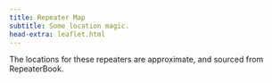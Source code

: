 ```yaml
---
title: Repeater Map
subtitle: Some location magic.
head-extra: leaflet.html
---
```


The locations for these repeaters are approximate, and sourced from RepeaterBook.

<div id="map" style="height: 730px; border-radius: 500px;"></div>

<style>
    .custom-icon {
        background-color: #165a0a;
        border-radius: 50%;
        text-align: center;
        color: white;
    }

    .icon-label {
        line-height: 25px;
        /* Match the height of the icon */
    }
</style>


<script>
var map = L.map('map').setView([47.63, -120], 6);

L.tileLayer('https://tile.openstreetmap.org/{z}/{x}/{y}.png', {
    maxZoom: 19,
    attribution: '&copy; <a href="http://www.openstreetmap.org/copyright">OpenStreetMap</a>'
}).addTo(map);

L.marker([47.6238485020, -122.3151189440], {icon: L.divIcon({className: 'custom-icon', html: "<div class='icon-label'>...</div>", iconSize: [25, 25]}) }).bindPopup('RR# 1 - WW7PSR (146.960)<br>RR# 2 - WW7PSR (52.870)<br>RR# 13 - W7ACS (442.875)<br>RR# 137 - W7ACS (442.875)<br>RR# 141 - W7ACS (443.200)<br>').addTo(map);
L.marker([47.6324996900, -122.3560028100], {icon: L.divIcon({className: 'custom-icon', html: "<div class='icon-label'>3</div>", iconSize: [25, 25]}) }).bindPopup('RR# 3 - WW7SEA (444.700)<br>').addTo(map);
L.marker([47.5404380333, -122.3780892333], {icon: L.divIcon({className: 'custom-icon', html: "<div class='icon-label'>...</div>", iconSize: [25, 25]}) }).bindPopup('RR# 4 - W7AW (53.290)<br>RR# 5 - W7AW (145.130)<br>RR# 6 - W7AW (441.800)<br>').addTo(map);
L.marker([47.2528991700, -122.4440002400], {icon: L.divIcon({className: 'custom-icon', html: "<div class='icon-label'>...</div>", iconSize: [25, 25]}) }).bindPopup('RR# 7 - W7DK (147.280)<br>RR# 9 - W7DK (145.210)<br>').addTo(map);
L.marker([47.7719675667, -122.2809634000], {icon: L.divIcon({className: 'custom-icon', html: "<div class='icon-label'>...</div>", iconSize: [25, 25]}) }).bindPopup('RR# 8 - W7DK (440.625)<br>RR# 16 - W7ACS (440.600)<br>RR# 140 - W7ACS (440.600)<br>').addTo(map);
L.marker([46.8429336533, -122.7643330900], {icon: L.divIcon({className: 'custom-icon', html: "<div class='icon-label'>...</div>", iconSize: [25, 25]}) }).bindPopup('RR# 10 - W7DK (147.380)<br>RR# 69 - NT7H (224.460)<br>RR# 70 - NT7H (441.400)<br>').addTo(map);
L.marker([47.6031132000, -122.3187965000], {icon: L.divIcon({className: 'custom-icon', html: "<div class='icon-label'>11</div>", iconSize: [25, 25]}) }).bindPopup('RR# 11 - W7ACS (442.300)<br>').addTo(map);
L.marker([47.6045123250, -122.3304144150], {icon: L.divIcon({className: 'custom-icon', html: "<div class='icon-label'>...</div>", iconSize: [25, 25]}) }).bindPopup('RR# 12 - W7ACS (444.550)<br>RR# 133 - W7ACS (444.550)<br>').addTo(map);
L.marker([47.6509388500, -122.3904118500], {icon: L.divIcon({className: 'custom-icon', html: "<div class='icon-label'>...</div>", iconSize: [25, 25]}) }).bindPopup('RR# 14 - W7ACS (443.475)<br>RR# 138 - W7ACS (443.475)<br>').addTo(map);
L.marker([47.6906790000, -122.3175873500], {icon: L.divIcon({className: 'custom-icon', html: "<div class='icon-label'>...</div>", iconSize: [25, 25]}) }).bindPopup('RR# 15 - W7ACS (443.650)<br>RR# 139 - W7ACS (443.650)<br>').addTo(map);
L.marker([47.5207400000, -122.3433148000], {icon: L.divIcon({className: 'custom-icon', html: "<div class='icon-label'>17</div>", iconSize: [25, 25]}) }).bindPopup('RR# 17 - W7ACS (443.200)<br>').addTo(map);
L.marker([47.6884994500, -122.1559982300], {icon: L.divIcon({className: 'custom-icon', html: "<div class='icon-label'>...</div>", iconSize: [25, 25]}) }).bindPopup('RR# 18 - K7LWH (53.170)<br>RR# 19 - K7LWH (145.490)<br>').addTo(map);
L.marker([47.6814994800, -122.2089996300], {icon: L.divIcon({className: 'custom-icon', html: "<div class='icon-label'>...</div>", iconSize: [25, 25]}) }).bindPopup('RR# 20 - K7LWH (224.360)<br>RR# 21 - K7LWH (441.075)<br>').addTo(map);
L.marker([47.5683670000, -122.2207290000], {icon: L.divIcon({className: 'custom-icon', html: "<div class='icon-label'>...</div>", iconSize: [25, 25]}) }).bindPopup('RR# 22 - W7MIR (147.160)<br>RR# 23 - W7MIR (440.150)<br>').addTo(map);
L.marker([48.5833015400, -122.1449966400], {icon: L.divIcon({className: 'custom-icon', html: "<div class='icon-label'>24</div>", iconSize: [25, 25]}) }).bindPopup('RR# 24 - N7GDE (145.190)<br>').addTo(map);
L.marker([47.5494494900, -122.7834260000], {icon: L.divIcon({className: 'custom-icon', html: "<div class='icon-label'>...</div>", iconSize: [25, 25]}) }).bindPopup('RR# 25 - KC7Z (146.620)<br>RR# 26 - KC7Z (442.650)<br>RR# 27 - KC7Z (441.175)<br>').addTo(map);
L.marker([47.6021162500, -122.6173161000], {icon: L.divIcon({className: 'custom-icon', html: "<div class='icon-label'>28</div>", iconSize: [25, 25]}) }).bindPopup('RR# 28 - KC7Z (444.075)<br>').addTo(map);
L.marker([47.6555143000, -122.9594265000], {icon: L.divIcon({className: 'custom-icon', html: "<div class='icon-label'>...</div>", iconSize: [25, 25]}) }).bindPopup('RR# 29 - WW7RA (146.620)<br>RR# 30 - WW7RA (442.65)<br>').addTo(map);
L.marker([48.1170005800, -122.7600021400], {icon: L.divIcon({className: 'custom-icon', html: "<div class='icon-label'>31</div>", iconSize: [25, 25]}) }).bindPopup('RR# 31 - W7JCR (145.150)<br>').addTo(map);
L.marker([48.0583000200, -122.6880035400], {icon: L.divIcon({className: 'custom-icon', html: "<div class='icon-label'>32</div>", iconSize: [25, 25]}) }).bindPopup('RR# 32 - AA7MI (440.725)<br>').addTo(map);
L.marker([47.2150993300, -123.1009979200], {icon: L.divIcon({className: 'custom-icon', html: "<div class='icon-label'>...</div>", iconSize: [25, 25]}) }).bindPopup('RR# 33 - N7SK (146.720)<br>RR# 34 - N7SK (443.250)<br>RR# 35 - N7SK (927.4125)<br>').addTo(map);
L.marker([47.3222999600, -122.3130035400], {icon: L.divIcon({className: 'custom-icon', html: "<div class='icon-label'>...</div>", iconSize: [25, 25]}) }).bindPopup('RR# 36 - WA7FW (146.760)<br>RR# 37 - WA7FW (442.950)<br>').addTo(map);
L.marker([47.2774009700, -122.2919998200], {icon: L.divIcon({className: 'custom-icon', html: "<div class='icon-label'>38</div>", iconSize: [25, 25]}) }).bindPopup('RR# 38 - WA7FW (442.925)<br>').addTo(map);
L.marker([48.0069007900, -122.9710006700], {icon: L.divIcon({className: 'custom-icon', html: "<div class='icon-label'>39</div>", iconSize: [25, 25]}) }).bindPopup('RR# 39 - KC7EQO (442.100)<br>').addTo(map);
L.marker([47.1997985800, -121.7559967000], {icon: L.divIcon({className: 'custom-icon', html: "<div class='icon-label'>40</div>", iconSize: [25, 25]}) }).bindPopup('RR# 40 - W7AAO (145.370)<br>').addTo(map);
L.marker([46.8431010000, -122.3149560000], {icon: L.divIcon({className: 'custom-icon', html: "<div class='icon-label'>...</div>", iconSize: [25, 25]}) }).bindPopup('RR# 41 - W7EAT (146.700)<br>RR# 43 - W7EAT (442.725)<br>').addTo(map);
L.marker([47.0530272050, -122.2944118600], {icon: L.divIcon({className: 'custom-icon', html: "<div class='icon-label'>...</div>", iconSize: [25, 25]}) }).bindPopup('RR# 42 - W7EAT (224.180)<br>RR# 78 - N3KPU (145.230)<br>').addTo(map);
L.marker([47.7376770000, -122.2307900000], {icon: L.divIcon({className: 'custom-icon', html: "<div class='icon-label'>44</div>", iconSize: [25, 25]}) }).bindPopup('RR# 44 - NE7MC (442.000)<br>').addTo(map);
L.marker([47.5404491400, -122.0989990200], {icon: L.divIcon({className: 'custom-icon', html: "<div class='icon-label'>...</div>", iconSize: [25, 25]}) }).bindPopup('RR# 45 - WW7STR (224.440)<br>RR# 46 - WW7STR (441.550)<br>').addTo(map);
L.marker([47.4883468833, -121.9470157333], {icon: L.divIcon({className: 'custom-icon', html: "<div class='icon-label'>...</div>", iconSize: [25, 25]}) }).bindPopup('RR# 47 - WW7STR (443.050)<br>RR# 97 - K7LED (146.820)<br>RR# 98 - K7LED (224.120)<br>').addTo(map);
L.marker([47.5559005700, -122.1159973100], {icon: L.divIcon({className: 'custom-icon', html: "<div class='icon-label'>48</div>", iconSize: [25, 25]}) }).bindPopup('RR# 48 - WW7STR (927.2125)<br>').addTo(map);
L.marker([48.5603981000, -123.1200027500], {icon: L.divIcon({className: 'custom-icon', html: "<div class='icon-label'>49</div>", iconSize: [25, 25]}) }).bindPopup('RR# 49 - N7JN (146.700)<br>').addTo(map);
L.marker([48.6777992200, -122.8310012800], {icon: L.divIcon({className: 'custom-icon', html: "<div class='icon-label'>...</div>", iconSize: [25, 25]}) }).bindPopup('RR# 50 - N7JN (224.480)<br>RR# 51 - N7JN (443.450)<br>').addTo(map);
L.marker([47.2211990400, -121.8509979200], {icon: L.divIcon({className: 'custom-icon', html: "<div class='icon-label'>52</div>", iconSize: [25, 25]}) }).bindPopup('RR# 52 - N7OEP (53.330)<br>').addTo(map);
L.marker([47.2042999300, -121.9919967700], {icon: L.divIcon({className: 'custom-icon', html: "<div class='icon-label'>...</div>", iconSize: [25, 25]}) }).bindPopup('RR# 53 - N7OEP (440.075)<br>RR# 54 - N7OEP (443.175)<br>').addTo(map);
L.marker([47.7724990800, -122.9300003100], {icon: L.divIcon({className: 'custom-icon', html: "<div class='icon-label'>55</div>", iconSize: [25, 25]}) }).bindPopup('RR# 55 - K7DK (440.950)<br>').addTo(map);
L.marker([46.8672981300, -122.2669982900], {icon: L.divIcon({className: 'custom-icon', html: "<div class='icon-label'>...</div>", iconSize: [25, 25]}) }).bindPopup('RR# 56 - W7PFR (53.410)<br>RR# 57 - W7PFR (443.975)<br>').addTo(map);
L.marker([47.5038986200, -121.9759979200], {icon: L.divIcon({className: 'custom-icon', html: "<div class='icon-label'>...</div>", iconSize: [25, 25]}) }).bindPopup('RR# 58 - K7NWS (442.075)<br>RR# 59 - K7NWS (145.330)<br>RR# 60 - K7NWS (224.340)<br>').addTo(map);
L.marker([47.3910700000, -122.6079000000], {icon: L.divIcon({className: 'custom-icon', html: "<div class='icon-label'>61</div>", iconSize: [25, 25]}) }).bindPopup('RR# 61 - KA7EOC (145.350)<br>').addTo(map);
L.marker([47.9979496000, -122.1944999650], {icon: L.divIcon({className: 'custom-icon', html: "<div class='icon-label'>...</div>", iconSize: [25, 25]}) }).bindPopup('RR# 62 - WA7LAW (147.180)<br>RR# 63 - WA7LAW (444.575)<br>').addTo(map);
L.marker([47.5301017800, -122.0329971300], {icon: L.divIcon({className: 'custom-icon', html: "<div class='icon-label'>64</div>", iconSize: [25, 25]}) }).bindPopup('RR# 64 - N9VW (53.830)<br>').addTo(map);
L.marker([47.5420280000, -122.1091100000], {icon: L.divIcon({className: 'custom-icon', html: "<div class='icon-label'>...</div>", iconSize: [25, 25]}) }).bindPopup('RR# 65 - KC7RAS (147.100)<br>RR# 66 - N6OBY (443.325)<br>RR# 67 - WA7ACS (440.175)<br>').addTo(map);
L.marker([47.0279998800, -122.8970031700], {icon: L.divIcon({className: 'custom-icon', html: "<div class='icon-label'>68</div>", iconSize: [25, 25]}) }).bindPopup('RR# 68 - NT7H (147.360)<br>').addTo(map);
L.marker([47.8439700000, -122.5427500000], {icon: L.divIcon({className: 'custom-icon', html: "<div class='icon-label'>71</div>", iconSize: [25, 25]}) }).bindPopup('RR# 71 - K7GKR (444.725)<br>').addTo(map);
L.marker([48.2125015300, -122.7050018300], {icon: L.divIcon({className: 'custom-icon', html: "<div class='icon-label'>72</div>", iconSize: [25, 25]}) }).bindPopup('RR# 72 - W7AVM (146.860)<br>').addTo(map);
L.marker([48.0401001000, -122.4059982300], {icon: L.divIcon({className: 'custom-icon', html: "<div class='icon-label'>73</div>", iconSize: [25, 25]}) }).bindPopup('RR# 73 - W7AVM (147.220)<br>').addTo(map);
L.marker([47.4508018500, -122.2870025600], {icon: L.divIcon({className: 'custom-icon', html: "<div class='icon-label'>...</div>", iconSize: [25, 25]}) }).bindPopup('RR# 74 - NC7G (146.660)<br>RR# 75 - WA7ST (443.100)<br>').addTo(map);
L.marker([47.4726950000, -122.3454480000], {icon: L.divIcon({className: 'custom-icon', html: "<div class='icon-label'>76</div>", iconSize: [25, 25]}) }).bindPopup('RR# 76 - W7BUR (441.125)<br>').addTo(map);
L.marker([47.4023300000, -122.3035600000], {icon: L.divIcon({className: 'custom-icon', html: "<div class='icon-label'>77</div>", iconSize: [25, 25]}) }).bindPopup('RR# 77 - WA7DES (443.700)<br>').addTo(map);
L.marker([47.1091003400, -122.5530014000], {icon: L.divIcon({className: 'custom-icon', html: "<div class='icon-label'>79</div>", iconSize: [25, 25]}) }).bindPopup('RR# 79 - KE7YYD (442.750)<br>').addTo(map);
L.marker([47.7542991600, -122.1630020100], {icon: L.divIcon({className: 'custom-icon', html: "<div class='icon-label'>...</div>", iconSize: [25, 25]}) }).bindPopup('RR# 80 - K6RFK (147.340)<br>RR# 81 - K6RFK (442.775)<br>').addTo(map);
L.marker([46.9730987500, -123.1350021400], {icon: L.divIcon({className: 'custom-icon', html: "<div class='icon-label'>82</div>", iconSize: [25, 25]}) }).bindPopup('RR# 82 - K7CPR (145.470)<br>').addTo(map);
L.marker([48.0982722000, -122.5731977000], {icon: L.divIcon({className: 'custom-icon', html: "<div class='icon-label'>83</div>", iconSize: [25, 25]}) }).bindPopup('RR# 83 - N7KN (441.425)<br>').addTo(map);
L.marker([48.2249984700, -122.5000000000], {icon: L.divIcon({className: 'custom-icon', html: "<div class='icon-label'>...</div>", iconSize: [25, 25]}) }).bindPopup('RR# 84 - W7PIG (147.360)<br>RR# 86 - W7PIG (441.050)<br>').addTo(map);
L.marker([48.1915016200, -122.5149993900], {icon: L.divIcon({className: 'custom-icon', html: "<div class='icon-label'>85</div>", iconSize: [25, 25]}) }).bindPopup('RR# 85 - W7PIG (223.880)<br>').addTo(map);
L.marker([46.4881670000, -123.2147800000], {icon: L.divIcon({className: 'custom-icon', html: "<div class='icon-label'>...</div>", iconSize: [25, 25]}) }).bindPopup('RR# 87 - K7CH (53.030)<br>RR# 89 - KK7DFM (444.450)<br>').addTo(map);
L.marker([47.0057350000, -122.9449420000], {icon: L.divIcon({className: 'custom-icon', html: "<div class='icon-label'>88</div>", iconSize: [25, 25]}) }).bindPopup('RR# 88 - KK7DFL (145.275)<br>').addTo(map);
L.marker([48.6800797000, -122.8425501000], {icon: L.divIcon({className: 'custom-icon', html: "<div class='icon-label'>...</div>", iconSize: [25, 25]}) }).bindPopup('RR# 90 - K7SKW (146.740)<br>RR# 91 - K7SKW (444.050)<br>').addTo(map);
L.marker([48.7884669000, -122.3852150000], {icon: L.divIcon({className: 'custom-icon', html: "<div class='icon-label'>92</div>", iconSize: [25, 25]}) }).bindPopup('RR# 92 - K7SKW (443.750)<br>').addTo(map);
L.marker([48.8017863000, -122.4625177000], {icon: L.divIcon({className: 'custom-icon', html: "<div class='icon-label'>93</div>", iconSize: [25, 25]}) }).bindPopup('RR# 93 - K7SKW (147.160)<br>').addTo(map);
L.marker([47.6241000000, -117.1750000000], {icon: L.divIcon({className: 'custom-icon', html: "<div class='icon-label'>94</div>", iconSize: [25, 25]}) }).bindPopup('RR# 94 - W7TRF (145.210)<br>').addTo(map);
L.marker([47.6068000000, -117.2034000000], {icon: L.divIcon({className: 'custom-icon', html: "<div class='icon-label'>95</div>", iconSize: [25, 25]}) }).bindPopup('RR# 95 - W7TRF (443.475)<br>').addTo(map);
L.marker([47.8566093400, -122.2836761500], {icon: L.divIcon({className: 'custom-icon', html: "<div class='icon-label'>96</div>", iconSize: [25, 25]}) }).bindPopup('RR# 96 - W7FLY (443.925)<br>').addTo(map);
L.marker([46.0765762800, -122.8034604000], {icon: L.divIcon({className: 'custom-icon', html: "<div class='icon-label'>99</div>", iconSize: [25, 25]}) }).bindPopup('RR# 99 - W7MSH (444.725)<br>').addTo(map);
L.marker([47.0042643000, -122.5398460000], {icon: L.divIcon({className: 'custom-icon', html: "<div class='icon-label'>100</div>", iconSize: [25, 25]}) }).bindPopup('RR# 100 - WA7ROY (444.175)<br>').addTo(map);
L.marker([47.5778007500, -122.3089981100], {icon: L.divIcon({className: 'custom-icon', html: "<div class='icon-label'>101</div>", iconSize: [25, 25]}) }).bindPopup('RR# 101 - WW7MST (146.900)<br>').addTo(map);
L.marker([47.5526008600, -122.3010025000], {icon: L.divIcon({className: 'custom-icon', html: "<div class='icon-label'>102</div>", iconSize: [25, 25]}) }).bindPopup('RR# 102 - WW7MST (443.550)<br>').addTo(map);
L.marker([47.6748100000, -122.0534360000], {icon: L.divIcon({className: 'custom-icon', html: "<div class='icon-label'>103</div>", iconSize: [25, 25]}) }).bindPopup('RR# 103 - W7DX (147.000)<br>').addTo(map);
L.marker([48.1256990000, -121.9844964000], {icon: L.divIcon({className: 'custom-icon', html: "<div class='icon-label'>104</div>", iconSize: [25, 25]}) }).bindPopup('RR# 104 - WA7DEM (146.920)<br>').addTo(map);
L.marker([48.1227936000, -122.2567359000], {icon: L.divIcon({className: 'custom-icon', html: "<div class='icon-label'>...</div>", iconSize: [25, 25]}) }).bindPopup('RR# 105 - WA7DEM (224.380)<br>RR# 106 - WA7DEM (444.200)<br>').addTo(map);
L.marker([47.8636169000, -122.2786477000], {icon: L.divIcon({className: 'custom-icon', html: "<div class='icon-label'>107</div>", iconSize: [25, 25]}) }).bindPopup('RR# 107 - WA7DEM (146.780)<br>').addTo(map);
L.marker([47.8288566000, -122.0739169000], {icon: L.divIcon({className: 'custom-icon', html: "<div class='icon-label'>108</div>", iconSize: [25, 25]}) }).bindPopup('RR# 108 - WA7DEM (442.975)<br>').addTo(map);
L.marker([47.8025185000, -122.3228347000], {icon: L.divIcon({className: 'custom-icon', html: "<div class='icon-label'>109</div>", iconSize: [25, 25]}) }).bindPopup('RR# 109 - WA7DEM (443.725)<br>').addTo(map);
L.marker([47.8028705000, -122.3334163000], {icon: L.divIcon({className: 'custom-icon', html: "<div class='icon-label'>110</div>", iconSize: [25, 25]}) }).bindPopup('RR# 110 - WA7DEM (444.025)<br>').addTo(map);
L.marker([47.6576742000, -116.9684792000], {icon: L.divIcon({className: 'custom-icon', html: "<div class='icon-label'>...</div>", iconSize: [25, 25]}) }).bindPopup('RR# 111 - N7IRG (53.390)<br>RR# 112 - N7IRG (147.280)<br>RR# 113 - N7IRG (442.950)<br>').addTo(map);
L.marker([47.3634565000, -116.4122550000], {icon: L.divIcon({className: 'custom-icon', html: "<div class='icon-label'>114</div>", iconSize: [25, 25]}) }).bindPopup('RR# 114 - N7IRG (147.260)<br>').addTo(map);
L.marker([47.5642862000, -115.8521100000], {icon: L.divIcon({className: 'custom-icon', html: "<div class='icon-label'>115</div>", iconSize: [25, 25]}) }).bindPopup('RR# 115 - N7IRG (147.180)<br>').addTo(map);
L.marker([48.0787224000, -116.9537798000], {icon: L.divIcon({className: 'custom-icon', html: "<div class='icon-label'>...</div>", iconSize: [25, 25]}) }).bindPopup('RR# 116 - N7IRG (145.490)<br>RR# 117 - N7IRG (444.550)<br>').addTo(map);
L.marker([48.6101410000, -116.2600576000], {icon: L.divIcon({className: 'custom-icon', html: "<div class='icon-label'>118</div>", iconSize: [25, 25]}) }).bindPopup('RR# 118 - N7IRG (146.960)<br>').addTo(map);
L.marker([48.6063229000, -116.9518883000], {icon: L.divIcon({className: 'custom-icon', html: "<div class='icon-label'>119</div>", iconSize: [25, 25]}) }).bindPopup('RR# 119 - N7IRG (145.410)<br>').addTo(map);
L.marker([48.5457000700, -119.2360000600], {icon: L.divIcon({className: 'custom-icon', html: "<div class='icon-label'>120</div>", iconSize: [25, 25]}) }).bindPopup('RR# 120 - WA7MV (147.320)<br>').addTo(map);
L.marker([48.3634784000, -120.1223030000], {icon: L.divIcon({className: 'custom-icon', html: "<div class='icon-label'>121</div>", iconSize: [25, 25]}) }).bindPopup('RR# 121 - WA7MV (146.720)<br>').addTo(map);
L.marker([48.3176002500, -120.1149978600], {icon: L.divIcon({className: 'custom-icon', html: "<div class='icon-label'>122</div>", iconSize: [25, 25]}) }).bindPopup('RR# 122 - WA7MV (444.800)<br>').addTo(map);
L.marker([46.5139007600, -121.2080001800], {icon: L.divIcon({className: 'custom-icon', html: "<div class='icon-label'>123</div>", iconSize: [25, 25]}) }).bindPopup('RR# 123 - WA7SAR (146.860)<br>').addTo(map);
L.marker([46.0633010900, -121.4240036000], {icon: L.divIcon({className: 'custom-icon', html: "<div class='icon-label'>124</div>", iconSize: [25, 25]}) }).bindPopup('RR# 124 - WA7SAR (147.080)<br>').addTo(map);
L.marker([46.5222015400, -120.3330001800], {icon: L.divIcon({className: 'custom-icon', html: "<div class='icon-label'>125</div>", iconSize: [25, 25]}) }).bindPopup('RR# 125 - WA7SAR (444.600)<br>').addTo(map);
L.marker([47.0731250000, -121.0786900000], {icon: L.divIcon({className: 'custom-icon', html: "<div class='icon-label'>126</div>", iconSize: [25, 25]}) }).bindPopup('RR# 126 - WA7SAR (145.270)<br>').addTo(map);
L.marker([46.6414000000, -120.3967000000], {icon: L.divIcon({className: 'custom-icon', html: "<div class='icon-label'>127</div>", iconSize: [25, 25]}) }).bindPopup('RR# 127 - WA7SAR (147.080)<br>').addTo(map);
L.marker([47.1523017900, -120.5640029900], {icon: L.divIcon({className: 'custom-icon', html: "<div class='icon-label'>...</div>", iconSize: [25, 25]}) }).bindPopup('RR# 128 - K7RHT (147.000)<br>RR# 129 - K7RHT (444.450)<br>').addTo(map);
L.marker([47.6489450000, -121.9160700000], {icon: L.divIcon({className: 'custom-icon', html: "<div class='icon-label'>130</div>", iconSize: [25, 25]}) }).bindPopup('RR# 130 - KE7GFZ (441.850)<br>').addTo(map);
L.marker([47.7649993900, -121.9390029900], {icon: L.divIcon({className: 'custom-icon', html: "<div class='icon-label'>131</div>", iconSize: [25, 25]}) }).bindPopup('RR# 131 - KE7GFZ (443.250)<br>').addTo(map);
L.marker([47.6299300000, -121.9500800000], {icon: L.divIcon({className: 'custom-icon', html: "<div class='icon-label'>132</div>", iconSize: [25, 25]}) }).bindPopup('RR# 132 - WA7TBP (223.960)<br>').addTo(map);
L.marker([47.5885137000, -122.3166969000], {icon: L.divIcon({className: 'custom-icon', html: "<div class='icon-label'>...</div>", iconSize: [25, 25]}) }).bindPopup('RR# 134 - W7ACS (440.525)<br>RR# 135 - W7ACS (442.300)<br>').addTo(map);
L.marker([47.6200881000, -122.3122380000], {icon: L.divIcon({className: 'custom-icon', html: "<div class='icon-label'>136</div>", iconSize: [25, 25]}) }).bindPopup('RR# 136 - W7ACS (443.025)<br>').addTo(map);
L.marker([47.8847007800, -120.1569976800], {icon: L.divIcon({className: 'custom-icon', html: "<div class='icon-label'>142</div>", iconSize: [25, 25]}) }).bindPopup('RR# 142 - K7YR (146.820)<br>').addTo(map);
L.marker([47.8535995500, -119.8730011000], {icon: L.divIcon({className: 'custom-icon', html: "<div class='icon-label'>...</div>", iconSize: [25, 25]}) }).bindPopup('RR# 143 - K7SMX (147.100)<br>RR# 144 - K7SMX (444.525)<br>').addTo(map);
L.marker([45.9347991900, -121.8199996900], {icon: L.divIcon({className: 'custom-icon', html: "<div class='icon-label'>145</div>", iconSize: [25, 25]}) }).bindPopup('RR# 145 - KB7APU (145.250)<br>').addTo(map);

</script>
